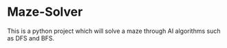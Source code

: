 # Maze-Solver
This is a python project which will solve a maze through AI algorithms such as DFS and BFS.
